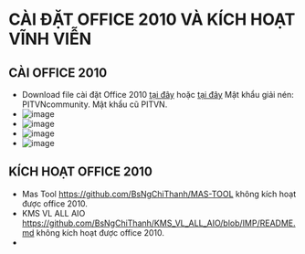 # CÀI ĐẶT OFFICE 2010 VÀ KÍCH HOẠT VĨNH VIỄN #
## CÀI OFFICE 2010 ##
- Download file cài đặt Office 2010 [tại đây](https://drive.google.com/file/d/10jL2IU_vr0QbkKrG51sk60KeD1XCgaY6/view) hoặc [tại đây](https://bsthanh-my.sharepoint.com/:u:/g/personal/0914678254_bsthanh_onmicrosoft_com/EWfgXXGKYxFMky8lWmy1W6wBakFvJItnxewlzpC5pCWudQ?e=sKK2Xf) Mật khẩu giải nén: PITVNcommunity. Mật khẩu cũ PITVN.
- ![image](https://github.com/BsNgChiThanh/Cai-Office2010-va-kich-hoat/assets/82578024/47644385-3ada-4432-80d0-b3eed1eb24eb)
- ![image](https://github.com/BsNgChiThanh/Cai-Office2010-va-kich-hoat/assets/82578024/8772133f-7470-46a9-b029-420c9ba108d8)
- ![image](https://github.com/BsNgChiThanh/Cai-Office2010-va-kich-hoat/assets/82578024/ec0be0f5-0544-4a39-bb52-01a325352402)
- ![image](https://github.com/BsNgChiThanh/Cai-Office2010-va-kich-hoat/assets/82578024/fe9b4cc0-ac9d-4106-9fcf-9c12bc3e3d61)

## KÍCH HOẠT OFFICE 2010 ##
  - Mas Tool https://github.com/BsNgChiThanh/MAS-TOOL không kích hoạt được office 2010.
  - KMS VL ALL AIO https://github.com/BsNgChiThanh/KMS_VL_ALL_AIO/blob/IMP/README.md không kích hoạt được office 2010.
  - 






